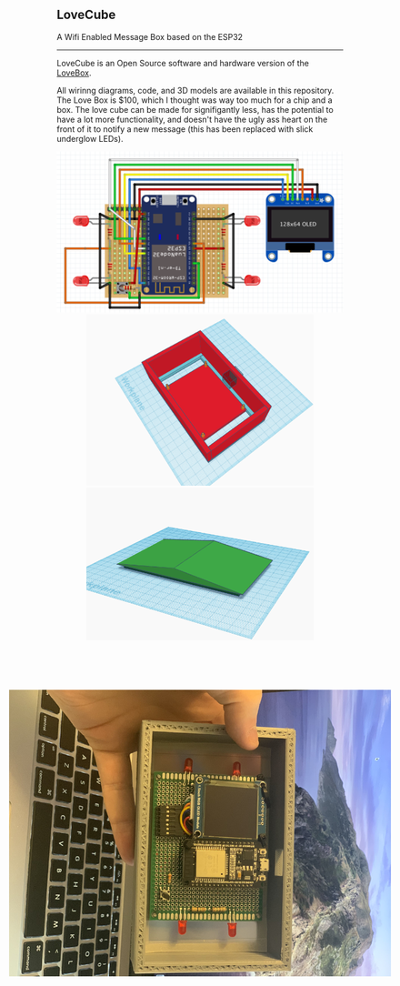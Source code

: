 ## LoveCube

A Wifi Enabled Message Box based on the ESP32

-----

LoveCube is an Open Source software and hardware version of the [LoveBox](https://en.lovebox.love).

All wirinng diagrams, code, and 3D models are available in this repository. The Love Box is $100, which I thought was way too much for a chip and a box. The love cube can be made for signifigantly less, has the potential to have a lot more functionality, and doesn't have the ugly ass heart on the front of it to notify a new message (this has been replaced with slick underglow LEDs).



<p align="center">
  <a target="_blank" rel="noopener noreferrer"><img width="800" src="./doc/circuit.png" alt="circuit"></a></br>
  <a target="_blank" rel="noopener noreferrer"><img width="400" src="./doc/boxmodel.png" alt="box model"></a>
  <a target="_blank" rel="noopener noreferrer"><img width="400" src="./doc/lidmodel.png" alt="lid model"></a></br>
  <a target="_blank" rel="noopener noreferrer"><img width="800" style="transform:rotate(90deg);" src="./doc/picture.jpg" alt="picture"></a>
</p>
